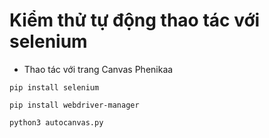 # Kiểm thử tự động thao tác với selenium
- Thao tác với trang Canvas Phenikaa
```
pip install selenium
```
```
pip install webdriver-manager
```
```
python3 autocanvas.py
```
